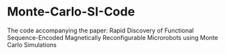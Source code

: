 # Monte-Carlo-SI-Code
The code accompanying the paper: Rapid Discovery of Functional Sequence-Encoded Magnetically Reconfigurable Microrobots using Monte Carlo Simulations
